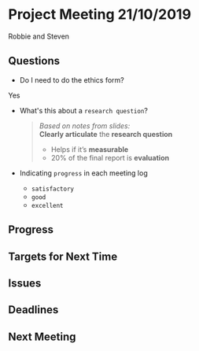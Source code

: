 # Project Meeting 21/10/2019

Robbie and Steven

## Questions
- Do I need to do the ethics form?

Yes

- What's this about a `research question`?

    > _Based on notes from slides:_  
    > **Clearly articulate** the **research question**  
    > - Helps if it’s **measurable**  
    > - 20% of the final report is **evaluation**

- Indicating `progress` in each meeting log
    - `satisfactory`
    - `good`
    - `excellent`




## Progress


## Targets for Next Time


## Issues


## Deadlines


## Next Meeting


